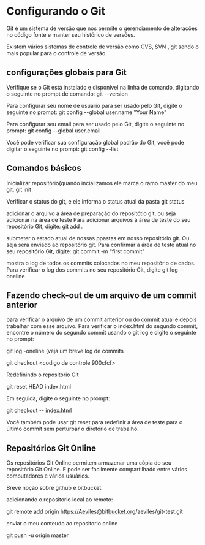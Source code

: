 # Configurando o Git

Git é um sistema de versão que nos permite o gerenciamento de alterações no código fonte e manter seu histórico de versões.

Existem vários sistemas de controle de versão como CVS, SVN , git sendo o mais popular para o controle de versão.

## configurações globais para Git

Verifique se o Git está instalado e disponível na linha de comando, digitando o seguinte no prompt de comando:
git --version

Para configurar seu nome de usuário para ser usado pelo Git, digite o seguinte no prompt:
git config --global user.name "Your Name"

Para configurar seu email para ser usado pelo Git, digite o seguinte no prompt:
git config --global user.email <your email address>

Você pode verificar sua configuração global padrão do Git, você pode digitar o seguinte no prompt:
git config --list

  ## Comandos básicos
  
  Inicializar repositório(quando incializamos ele marca o ramo master do meu git.
  git init
  
  Verificar o status do git, e ele informa o status atual da pasta
  git status
  
  adicionar o arquivo a área de preparação do repositótio git, ou seja adicionar na área de teste
  Para adicionar arquivos à área de teste do seu repositório Git, digite:
  git add .
  
  submeter o estado atual de nossas ppastas em nosso repositório git. Ou seja será enviado ao repositório git.
  Para confirmar a área de teste atual no seu repositório Git, digite:
  git commit -m "first commit"
  
  mostra o log de todos os commits colocados no meu repositório de dados.
  Para verificar o log dos commits no seu repositório Git, digite
  git log --oneline
  
  
  ## Fazendo check-out de um arquivo de um commit anterior
  
  para verificar o arquivo de um commit anterior ou do commit atual e depois trabalhar com esse arquivo.
  Para verificar o index.html do segundo commit, encontre o número do segundo commit usando o git log e digite o seguinte no prompt:
  
  git log -oneline (veja um breve log de commits 
  
 git checkout <codigo de controle 900cfcf> <nome arquivo exemplo index.html>
  
 
Redefinindo o repositório Git
  
  git reset HEAD index.html
  
  Em seguida, digite o seguinte no prompt:
  
git checkout -- index.html
  
  Você também pode usar git reset para redefinir a área de teste para o último commit sem perturbar o diretório de trabalho.
  
  
  ## Repositórios Git Online
  
  Os repositórios Git Online permitem armazenar uma cópia do seu repositório Git Online. E pode ser facilmente compartilhado entre vários computadores e vários usuários.
  
  Breve noção sobre github e bitbucket.
  
  adicionando o repositorio local ao remoto:
  
  git remote add origin https://Aeviles@bitbucket.org/aeviles/git-test.git
  
  enviar o meu conteudo ao repositorio online
  
  git push -u origin master
  
  
  
  
